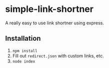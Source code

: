 # simple-link-shortner

A really easy to use link shortner using express.

## Installation

1. `npm install`
2. Fill out `redirect.json` with custom links, etc.
3. `node index`
